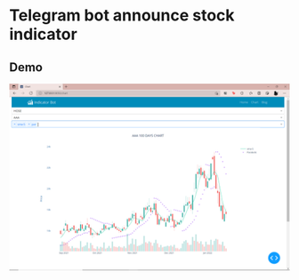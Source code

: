 # Telegram bot announce stock indicator

## Demo 

![web-demo](https://raw.githubusercontent.com/vuthanhdatt/web-indicator/main/images/demo.png)


